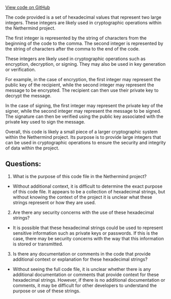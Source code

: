 [View code on GitHub](https://github.com/NethermindEth/nethermind/src/bench_precompiles/vectors/sha256/proposed/input_param_scalar_208_gas_41.csv)

The code provided is a set of hexadecimal values that represent two large integers. These integers are likely used in cryptographic operations within the Nethermind project. 

The first integer is represented by the string of characters from the beginning of the code to the comma. The second integer is represented by the string of characters after the comma to the end of the code. 

These integers are likely used in cryptographic operations such as encryption, decryption, or signing. They may also be used in key generation or verification. 

For example, in the case of encryption, the first integer may represent the public key of the recipient, while the second integer may represent the message to be encrypted. The recipient can then use their private key to decrypt the message. 

In the case of signing, the first integer may represent the private key of the signer, while the second integer may represent the message to be signed. The signature can then be verified using the public key associated with the private key used to sign the message. 

Overall, this code is likely a small piece of a larger cryptographic system within the Nethermind project. Its purpose is to provide large integers that can be used in cryptographic operations to ensure the security and integrity of data within the project.
## Questions: 
 1. What is the purpose of this code file in the Nethermind project?
- Without additional context, it is difficult to determine the exact purpose of this code file. It appears to be a collection of hexadecimal strings, but without knowing the context of the project it is unclear what these strings represent or how they are used.

2. Are there any security concerns with the use of these hexadecimal strings?
- It is possible that these hexadecimal strings could be used to represent sensitive information such as private keys or passwords. If this is the case, there may be security concerns with the way that this information is stored or transmitted.

3. Is there any documentation or comments in the code that provide additional context or explanation for these hexadecimal strings?
- Without seeing the full code file, it is unclear whether there is any additional documentation or comments that provide context for these hexadecimal strings. However, if there is no additional documentation or comments, it may be difficult for other developers to understand the purpose or use of these strings.